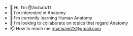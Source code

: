 - 👋 Hi, I’m @Aishatu11
- 👀 I’m interested in Anatomy 
- 🌱 I’m currently learning Human Anatomy
- 💞️ I’m looking to collaborate on topics that regard Anatomy 
- 📫 How to reach me ;marwaje23@gmail.com

<!---
Aishatu11/Aishatu11 is a ✨ special ✨ repository because its `README.md` (this file) appears on your GitHub profile.
You can click the Preview link to take a look at your changes.
--->
